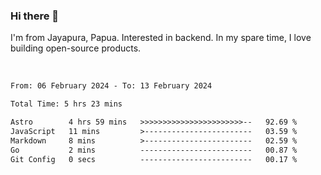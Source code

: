 ### Hi there 👋

I'm from Jayapura, Papua. Interested in backend. In my spare time, I love building open-source products.

<br>

 
 <!--START_SECTION:waka-->

```txt
From: 06 February 2024 - To: 13 February 2024

Total Time: 5 hrs 23 mins

Astro        4 hrs 59 mins   >>>>>>>>>>>>>>>>>>>>>>>--   92.69 %
JavaScript   11 mins         >------------------------   03.59 %
Markdown     8 mins          >------------------------   02.59 %
Go           2 mins          -------------------------   00.87 %
Git Config   0 secs          -------------------------   00.17 %
```

<!--END_SECTION:waka-->
